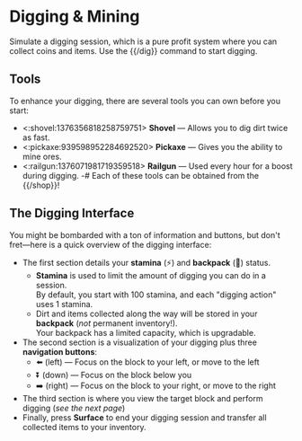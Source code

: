# Digging & Mining

Simulate a digging session, which is a pure profit system where you can collect coins and items. Use the {{/dig}} command to start digging.

## Tools

To enhance your digging, there are several tools you can own before you start:
- <:shovel:1376356818258759751> **Shovel**  — Allows you to dig dirt twice as fast.
- <:pickaxe:939598952284692520> **Pickaxe** — Gives you the ability to mine ores.
- <:railgun:1376071981719359518> **Railgun** — Used every hour for a boost during digging. 
-# Each of these tools can be obtained from the {{/shop}}!

## The Digging Interface

You might be bombarded with a ton of information and buttons, but don't fret—here is a quick overview of the digging interface:
- The first section details your **stamina** (⚡️) and **backpack** (🎒) status.
  - **Stamina** is used to limit the amount of digging you can do in a session. \
By default, you start with 100 stamina, and each "digging action" uses 1 stamina.
  - Dirt and items collected along the way will be stored in your **backpack** (*not* permanent inventory!). \
Your backpack has a limited capacity, which is upgradable.
- The second section is a visualization of your digging plus three **navigation buttons**:
  - ⬅️ (left) — Focus on the block to your left, or move to the left
  - ⏬ (down) — Focus on the block below you
  - ➡️ (right) — Focus on the block to your right, or move to the right
- The third section is where you view the target block and perform digging (*see the next page*)
- Finally, press **Surface** to end your digging session and transfer all collected items to your inventory.
